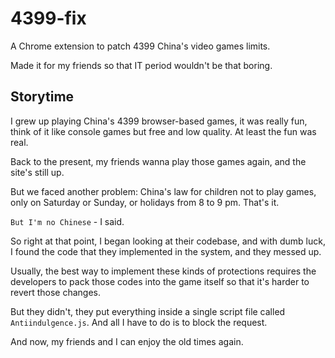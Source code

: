 # 4399-fix
A Chrome extension to patch 4399 China's video games limits.

Made it for my friends so that IT period wouldn't be that boring.

## Storytime
I grew up playing China's 4399 browser-based games, it was really fun, think of it like console games but free and low quality. At least the fun was real.

Back to the present, my friends wanna play those games again, and the site's still up.

But we faced another problem: China's law for children not to play games, only on Saturday or Sunday, or holidays from 8 to 9 pm. That's it.

`But I'm no Chinese` - I said.

So right at that point, I began looking at their codebase, and with dumb luck, I found the code that they implemented in the system, and they messed up.

Usually, the best way to implement these kinds of protections requires the developers to pack those codes into the game itself so that it's harder to revert those changes.

But they didn't, they put everything inside a single script file called `Antiindulgence.js`. And all I have to do is to block the request.

And now, my friends and I can enjoy the old times again.